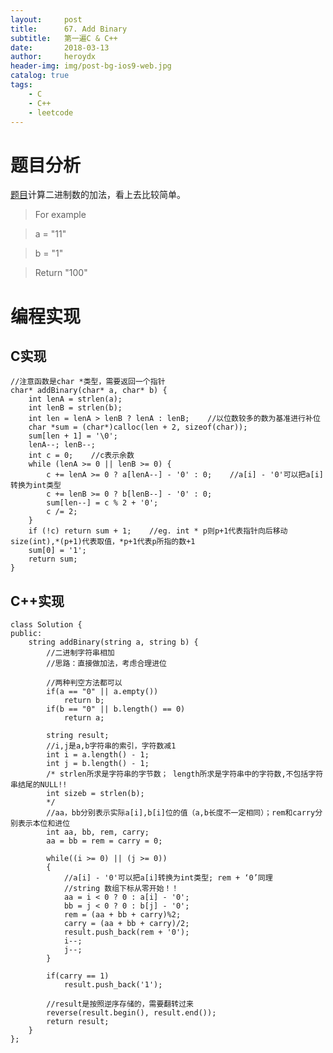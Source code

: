 ```yaml
---
layout:     post
title:      67. Add Binary
subtitle:   第一遍C & C++
date:       2018-03-13
author:     heroydx
header-img: img/post-bg-ios9-web.jpg
catalog: true
tags:
    - C
    - C++
    - leetcode
---
```

# 题目分析

[题目](https://leetcode.com/problems/add-binary/description/)计算二进制数的加法，看上去比较简单。

>For example

>a = "11"

>b = "1"

>Return "100"



# 编程实现

## C实现

    //注意函数是char *类型，需要返回一个指针
    char* addBinary(char* a, char* b) {
        int lenA = strlen(a);
        int lenB = strlen(b);
        int len = lenA > lenB ? lenA : lenB;    //以位数较多的数为基准进行补位
        char *sum = (char*)calloc(len + 2, sizeof(char));
        sum[len + 1] = '\0';
        lenA--; lenB--;
        int c = 0;    //c表示余数
        while (lenA >= 0 || lenB >= 0) {
            c += lenA >= 0 ? a[lenA--] - '0' : 0;    //a[i] - '0'可以把a[i]转换为int类型
            c += lenB >= 0 ? b[lenB--] - '0' : 0;
            sum[len--] = c % 2 + '0';
            c /= 2;
        }
        if (!c) return sum + 1;    //eg. int * p则p+1代表指针向后移动size(int),*(p+1)代表取值，*p+1代表p所指的数+1 
        sum[0] = '1';
        return sum;
    }

## C++实现

    class Solution {  
    public:  
        string addBinary(string a, string b) {  
            //二进制字符串相加  
            //思路：直接做加法，考虑合理进位  
          
            //两种判空方法都可以  
            if(a == "0" || a.empty())  
                return b;  
            if(b == "0" || b.length() == 0)  
                return a;  
          
            string result;  
            //i,j是a,b字符串的索引，字符数减1  
            int i = a.length() - 1;  
            int j = b.length() - 1;  
            /* strlen所求是字符串的字节数； length所求是字符串中的字符数,不包括字符串结尾的NULL!! 
            int sizeb = strlen(b); 
            */  
            //aa，bb分别表示实际a[i],b[i]位的值（a,b长度不一定相同）；rem和carry分别表示本位和进位  
            int aa, bb, rem, carry;  
            aa = bb = rem = carry = 0;  
          
            while((i >= 0) || (j >= 0))  
            {  
                //a[i] - '0'可以把a[i]转换为int类型; rem + ‘0’同理  
                //string 数组下标从零开始！！  
                aa = i < 0 ? 0 : a[i] - '0';  
                bb = j < 0 ? 0 : b[j] - '0';  
                rem = (aa + bb + carry)%2;  
                carry = (aa + bb + carry)/2;  
                result.push_back(rem + '0');  
                i--;  
                j--;  
            }  
          
            if(carry == 1)  
                result.push_back('1');  
              
            //result是按照逆序存储的，需要翻转过来  
            reverse(result.begin(), result.end());  
            return result;  
        }  
    }; 




